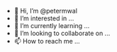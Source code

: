- 👋 Hi, I’m @petermwal
- 👀 I’m interested in ...
- 🌱 I’m currently learning ...
- 💞️ I’m looking to collaborate on ...
- 📫 How to reach me ...

<!---
petermwal/petermwal is a ✨ special ✨ repository because its `README.md` (this file) appears on your GitHub profile.
You can click the Preview link to take a look at your changes.
--->
